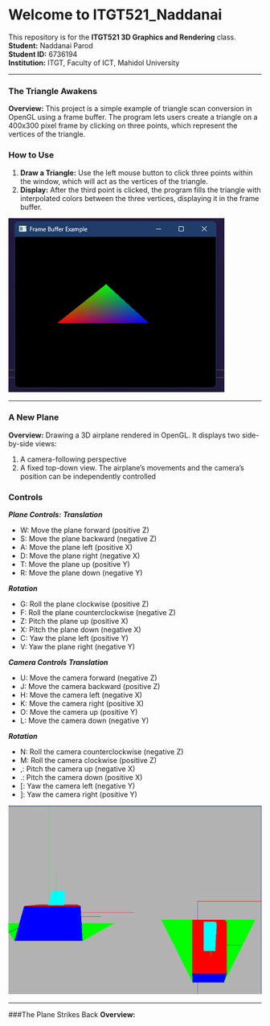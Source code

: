 # Welcome to ITGT521_Naddanai

This repository is for the **ITGT521 3D Graphics and Rendering** class.  
**Student:** Naddanai Parod  
**Student ID:** 6736194  
**Institution:** ITGT, Faculty of ICT, Mahidol University

---

### The Triangle Awakens
**Overview:**
This project is a simple example of triangle scan conversion in OpenGL using a frame buffer. The program lets users create a triangle on a 400x300 pixel frame by clicking on three points, which represent the vertices of the triangle.

### How to Use
1. **Draw a Triangle:** Use the left mouse button to click three points within the window, which will act as the vertices of the triangle.
2. **Display:** After the third point is clicked, the program fills the triangle with interpolated colors between the three vertices, displaying it in the frame buffer.

![The Triangle Awakens](https://github.com/naddanai55/ITGT521_Naddanai/blob/master/Pic/images1.png)

---

### A New Plane
**Overview:**
Drawing a 3D airplane rendered in OpenGL. It displays two side-by-side views:
1. A camera-following perspective
2. A fixed top-down view.
The airplane’s movements and the camera’s position can be independently controlled

### Controls
***Plane Controls:***
***Translation***
- W: Move the plane forward (positive Z)
- S: Move the plane backward (negative Z)
- A: Move the plane left (positive X)
- D: Move the plane right (negative X)
- T: Move the plane up (positive Y)
- R: Move the plane down (negative Y)

***Rotation***
- G: Roll the plane clockwise (positive Z)
- F: Roll the plane counterclockwise (negative Z)
- Z: Pitch the plane up (positive X)
- X: Pitch the plane down (negative X)
- C: Yaw the plane left (positive Y)
- V: Yaw the plane right (negative Y)
  
***Camera Controls***
***Translation***
- U: Move the camera forward (negative Z)
- J: Move the camera backward (positive Z)
- H: Move the camera left (negative X)
- K: Move the camera right (positive X)
- O: Move the camera up (positive Y)
- L: Move the camera down (negative Y)

***Rotation***
- N: Roll the camera counterclockwise (negative Z)
- M: Roll the camera clockwise (positive Z)
- ,: Pitch the camera up (negative X)
- .: Pitch the camera down (positive X)
- [: Yaw the camera left (negative Y)
- ]: Yaw the camera right (positive Y)

![A New Plane](https://github.com/naddanai55/ITGT521_Naddanai/blob/master/Pic/Screenshot%202024-10-13%20132931.png)

---
###The Plane Strikes Back
**Overview:**





